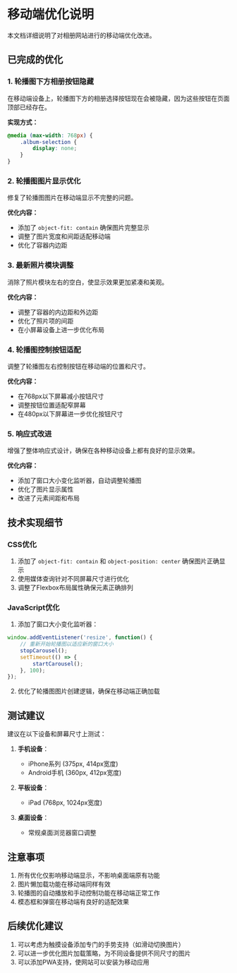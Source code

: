 # 移动端优化说明

本文档详细说明了对相册网站进行的移动端优化改进。

## 已完成的优化

### 1. 轮播图下方相册按钮隐藏
在移动端设备上，轮播图下方的相册选择按钮现在会被隐藏，因为这些按钮在页面顶部已经存在。

**实现方式：**
```css
@media (max-width: 768px) {
    .album-selection {
        display: none;
    }
}
```

### 2. 轮播图图片显示优化
修复了轮播图图片在移动端显示不完整的问题。

**优化内容：**
- 添加了 `object-fit: contain` 确保图片完整显示
- 调整了图片宽度和间距适配移动端
- 优化了容器内边距

### 3. 最新照片模块调整
消除了照片模块左右的空白，使显示效果更加紧凑和美观。

**优化内容：**
- 调整了容器的内边距和外边距
- 优化了照片项的间距
- 在小屏幕设备上进一步优化布局

### 4. 轮播图控制按钮适配
调整了轮播图左右控制按钮在移动端的位置和尺寸。

**优化内容：**
- 在768px以下屏幕减小按钮尺寸
- 调整按钮位置适配窄屏幕
- 在480px以下屏幕进一步优化按钮尺寸

### 5. 响应式改进
增强了整体响应式设计，确保在各种移动设备上都有良好的显示效果。

**优化内容：**
- 添加了窗口大小变化监听器，自动调整轮播图
- 优化了图片显示属性
- 改进了元素间距和布局

## 技术实现细节

### CSS优化
1. 添加了 `object-fit: contain` 和 `object-position: center` 确保图片正确显示
2. 使用媒体查询针对不同屏幕尺寸进行优化
3. 调整了Flexbox布局属性确保元素正确排列

### JavaScript优化
1. 添加了窗口大小变化监听器：
```javascript
window.addEventListener('resize', function() {
    // 重新开始轮播图以适应新的窗口大小
    stopCarousel();
    setTimeout(() => {
        startCarousel();
    }, 100);
});
```

2. 优化了轮播图图片创建逻辑，确保在移动端正确加载

## 测试建议

建议在以下设备和屏幕尺寸上测试：

1. **手机设备**：
   - iPhone系列 (375px, 414px宽度)
   - Android手机 (360px, 412px宽度)

2. **平板设备**：
   - iPad (768px, 1024px宽度)

3. **桌面设备**：
   - 常规桌面浏览器窗口调整

## 注意事项

1. 所有优化仅影响移动端显示，不影响桌面端原有功能
2. 图片懒加载功能在移动端同样有效
3. 轮播图的自动播放和手动控制功能在移动端正常工作
4. 模态框和弹窗在移动端有良好的适配效果

## 后续优化建议

1. 可以考虑为触摸设备添加专门的手势支持（如滑动切换图片）
2. 可以进一步优化图片加载策略，为不同设备提供不同尺寸的图片
3. 可以添加PWA支持，使网站可以安装为移动应用